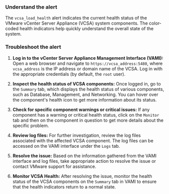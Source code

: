 ### Understand the alert

The `vcsa_load_health` alert indicates the current health status of the VMware vCenter Server Appliance (VCSA) system components. The color-coded health indicators help quickly understand the overall state of the system.

### Troubleshoot the alert

1. **Log in to the vCenter Server Appliance Management Interface (VAMI):** Open a web browser and navigate to `https://vcsa_address:5480`, where `vcsa_address` is the IP address or domain name of the VCSA. Log in with the appropriate credentials (by default, the `root` user).

2. **Inspect the health status of VCSA components:** Once logged in, go to the `Summary` tab, which displays the health status of various components, such as Database, Management, and Networking. You can hover over the component's health icon to get more information about its status.

3. **Check for specific component warnings or critical issues:** If any component has a warning or critical health status, click on the `Monitor` tab and then on the component in question to get more details about the specific problem.

4. **Review log files:** For further investigation, review the log files associated with the affected VCSA component. The log files can be accessed on the VAMI interface under the `Logs` tab.

5. **Resolve the issue:** Based on the information gathered from the VAMI interface and log files, take appropriate action to resolve the issue or contact VMware support for assistance.

6. **Monitor VCSA Health:** After resolving the issue, monitor the health status of the VCSA components on the `Summary` tab in VAMI to ensure that the health indicators return to a normal state.

